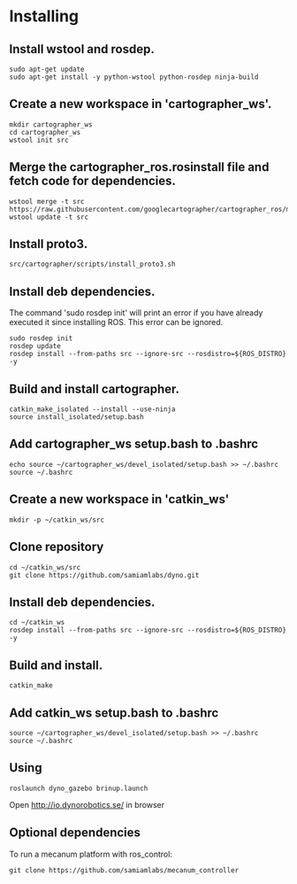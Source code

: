 # Installing

## Install wstool and rosdep.
```
sudo apt-get update
sudo apt-get install -y python-wstool python-rosdep ninja-build
```

## Create a new workspace in 'cartographer_ws'.
```
mkdir cartographer_ws
cd cartographer_ws
wstool init src
```

## Merge the cartographer_ros.rosinstall file and fetch code for dependencies.
```
wstool merge -t src https://raw.githubusercontent.com/googlecartographer/cartographer_ros/master/cartographer_ros.rosinstall
wstool update -t src
```
## Install proto3.
```
src/cartographer/scripts/install_proto3.sh
```

## Install deb dependencies.
The command 'sudo rosdep init' will print an error if you have already
executed it since installing ROS. This error can be ignored.
```
sudo rosdep init
rosdep update
rosdep install --from-paths src --ignore-src --rosdistro=${ROS_DISTRO} -y
```

## Build and install cartographer.
```
catkin_make_isolated --install --use-ninja
source install_isolated/setup.bash
```

## Add cartographer_ws setup.bash to .bashrc
```
echo source ~/cartographer_ws/devel_isolated/setup.bash >> ~/.bashrc
source ~/.bashrc
```

## Create a new workspace in 'catkin_ws'
```
mkdir -p ~/catkin_ws/src
```

## Clone repository
```
cd ~/catkin_ws/src
git clone https://github.com/samiamlabs/dyno.git
```

## Install deb dependencies.
```
cd ~/catkin_ws
rosdep install --from-paths src --ignore-src --rosdistro=${ROS_DISTRO} -y
```

## Build and install.
```
catkin_make
```

## Add catkin_ws setup.bash to .bashrc
```
source ~/cartographer_ws/devel_isolated/setup.bash >> ~/.bashrc
source ~/.bashrc
```

## Using
```
roslaunch dyno_gazebo brinup.launch
```

Open http://io.dynorobotics.se/ in browser

## Optional dependencies
To run a mecanum platform with ros_control:
```
git clone https://github.com/samiamlabs/mecanum_controller
```
